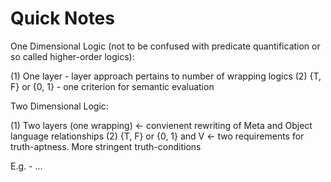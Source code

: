 # Quick Notes

One Dimensional Logic (not to be confused with predicate quantification or so called higher-order logics):

(1) One layer - layer approach pertains to number of wrapping logics
(2)	{T, F} or {0, 1} - one criterion for semantic evaluation

Two Dimensional Logic:

(1) Two layers (one wrapping) <- convienent rewriting of Meta and Object language relationships
(2) {T, F} or {0, 1} and V <- two requirements for truth-aptness. More stringent truth-conditions

E.g. - ...
